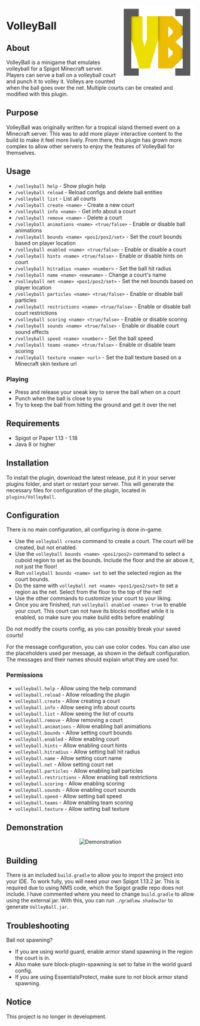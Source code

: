 <img src="img/Logo.png" align="right" alt="Logo" title="Logo" width="200" height="200" />

# VolleyBall

## About
VolleyBall is a minigame that emulates volleyball for a Spigot Minecraft server. Players can serve a ball on a volleyball court and punch it to volley it. Volleys are counted when the ball goes over the net. Multiple courts can be created and modified with this plugin.

## Purpose
VolleyBall was originally written for a tropical island themed event on a Minecraft server. This was to add more player interactive content to the build to make it feel more lively. From there, this plugin has grown more complex to allow other servers to enjoy the features of VolleyBall for themselves.

## Usage
- `/volleyball help` - Show plugin help
- `/volleyball reload` - Reload configs and delete ball entities
- `/volleyball list` - List all courts
- `/volleyball create <name>` - Create a new court
- `/volleyball info <name>` - Get info about a court
- `/volleyball remove <name>` - Delete a court
- `/volleyball animations <name> <true/false>` - Enable or disable ball animations
- `/volleyball bounds <name> <pos1/pos2/set>` - Set the court bounds based on player location
- `/volleyball enabled <name> <true/false>` - Enable or disable a court
- `/volleyball hints <name> <true/false>` - Enable or disable hints on court
- `/volleyball hitradius <name> <number>` - Set the ball hit radius
- `/volleyball name <name> <newname>` - Change a court's name
- `/volleyball net <name> <pos1/pos2/set>` - Set the net bounds based on player location
- `/volleyball particles <name> <true/false>` - Enable or disable ball particles
- `/volleyball restrictions <name> <true/false>` - Enable or disable ball court restrictions
- `/volleyball scoring <name> <true/false>` - Enable or disable scoring
- `/volleyball sounds <name> <true/false>` - Enable or disable court sound effects
- `/volleyball speed <name> <number>` - Set the ball speed
- `/volleyball teams <name> <true/false>` - Enable or disable team scoring
- `/volleyball texture <name> <url>` - Set the ball texture based on a Minecraft skin texture url

### Playing
- Press and release your sneak key to serve the ball when on a court
- Punch when the ball is close to you
- Try to keep the ball from hitting the ground and get it over the net

## Requirements
- Spigot or Paper 1.13 - 1.18
- Java 8 or higher

## Installation
To install the plugin, download the latest release, put it in your server plugins folder, and start or restart your server. This will generate the necessary files for configuration of the plugin, located in `plugins/VolleyBall`.

## Configuration
There is no main configuration, all configuring is done in-game.

- Use the `volleyball create` command to create a court. The court will be created, but not enabled.
- Use the `volleyball bounds <name> <pos1/pos2>` command to select a cuboid region to set as the bounds. Include the floor and the air above it, not just the floor!
- Run `volleyball bounds <name> set` to set the selected region as the court bounds.
- Do the same with `volleyball net <name> <pos1/pos2/set>` to set a region as the net. Select from the floor to the top of the net!
- Use the other commands to customize your court to your liking.
- Once you are finished, run `volleyball enabled <name> true` to enable your court. This court can not have its blocks modified while it is enabled, so make sure you make build edits before enabling!

Do not modify the courts config, as you can possibly break your saved courts!

For the message configuration, you can use color codes. You can also use the placeholders used per message, as shown in the default configuration. The messages and their names should explain what they are used for.

### Permissions
- `volleyball.help` - Allow using the help command
- `volleyball.reload` - Allow reloading the plugin
- `volleyball.create` - Allow creating a court
- `volleyball.info` - Allow seeing info about courts
- `volleyball.list` - Allow seeing the list of courts
- `volleyball.remove` - Allow removing a court
- `volleyball.animations` - Allow enabling ball animations
- `volleyball.bounds` - Allow setting court bounds
- `volleyball.enabled` - Allow enabling court
- `volleyball.hints` - Allow enabling court hints
- `volleyball.hitradius` - Allow setting ball hit radius
- `volleyball.name` - Allow setting court name
- `volleyball.net` - Allow setting court net
- `volleyball.particles` - Allow enabling ball particles
- `volleyball.restrictions` - Allow enabling ball restrictions
- `volleyball.scoring` - Allow enabling scoring
- `volleyball.sounds` - Allow enabling court sounds
- `volleyball.speed` - Allow setting ball speed
- `volleyball.teams` - Allow enabling team scoring
- `volleyball.texture` - Allow setting ball texture

## Demonstration

<div align="center" ><img src="img/demo.gif" alt="Demonstration" title="Demonstration" /></div>

## Building
There is an included `build.gradle` to allow you to import the project into your IDE. To work fully, you will need your own Spigot 1.13.2 jar. This is required due to using NMS code, which the Spigot gradle repo does not include. I have commented where you need to change `build.gradle` to allow using the external jar. With this, you can run `./gradlew shadowJar` to generate `VolleyBall.jar`.

## Troubleshooting
Ball not spawning?
- If you are using world guard, enable armor stand spawning in the region the court is in. 
- Also make sure block-plugin-spawning is set to false in the world guard config. 
- If you are using EssentialsProtect, make sure to not block armor stand spawning.

## Notice
This project is no longer in development.
